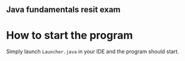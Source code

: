 ## Java fundamentals resit exam

# How to start the program

Simply launch `Launcher.java` in your IDE and the program should start.
